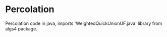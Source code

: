 # Percolation
Percolation code in java, imports 'WeightedQuickUnionUF.java' library from algs4 package.
